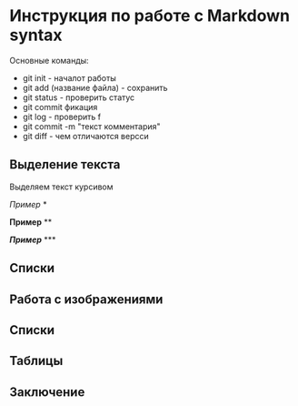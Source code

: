 # Инструкция по работе с Markdown syntax

Основные команды:

* git init - началот работы
* git add (название файла) - сохранить
* git status - проверить статус
* git commit фикация
* git log - проверить f
* git commit -m "текст комментария"
* git diff - чем отличаются версси

## Выделение текста

Выделяем текст курсивом

*Пример* *

**Пример** **

***Пример*** ***


## Списки

## Работа с изображениями

## Списки

## Таблицы

## Заключение

